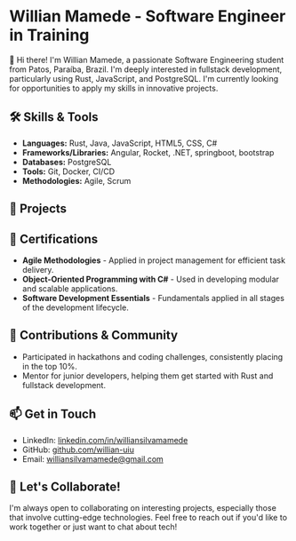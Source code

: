 # Willian Mamede - Software Engineer in Training

👋 Hi there! I'm Willian Mamede, a passionate Software Engineering student from Patos, Paraíba, Brazil. I'm deeply interested in fullstack development, particularly using Rust, JavaScript, and PostgreSQL. I'm currently looking for opportunities to apply my skills in innovative projects.

## 🛠️ Skills & Tools
- **Languages:** Rust, Java, JavaScript, HTML5, CSS, C#
- **Frameworks/Libraries:** Angular, Rocket, .NET, springboot, bootstrap
- **Databases:** PostgreSQL
- **Tools:** Git, Docker, CI/CD
- **Methodologies:** Agile, Scrum

## 🚀 Projects

## 📜 Certifications
- **Agile Methodologies** - Applied in project management for efficient task delivery.
- **Object-Oriented Programming with C#** - Used in developing modular and scalable applications.
- **Software Development Essentials** - Fundamentals applied in all stages of the development lifecycle.

## 🤝 Contributions & Community
- Participated in hackathons and coding challenges, consistently placing in the top 10%.
- Mentor for junior developers, helping them get started with Rust and fullstack development.

## 📫 Get in Touch
- LinkedIn: [linkedin.com/in/williansilvamamede](https://www.linkedin.com/in/williansilvamamede)
- GitHub: [github.com/willian-uiu](https://github.com/willian-uiu)
- Email: williansilvamamede@gmail.com

## 🚀 Let's Collaborate!
I'm always open to collaborating on interesting projects, especially those that involve cutting-edge technologies. Feel free to reach out if you'd like to work together or just want to chat about tech!
